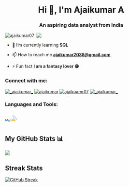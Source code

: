 

<h1 align="center">Hi 👋, I'm Ajaikumar A</h1>
<h3 align="center">An aspiring data analyst from India</h3>
<img align="right" src="https://github.com/ajaikumar07/ajaikumar07/blob/main/data%20analysis%20gif.gif" width = 400px>

<p align="left"> <img src="https://komarev.com/ghpvc/?username=ajaikumar07&label=Profile%20views&color=0e75b6&style=flat" alt="ajaikumar07" /> </p>



- 🌱 I’m currently learning **SQL**

- 📫 How to reach me **ajaikumar2038@gmail.com**

- ⚡ Fun fact **I am a fantasy lover 😁**

<h3 align="left">Connect with me:</h3>
<p align="left">
<a href="https://twitter.com/_ajaikumar_" target="blank"><img align="center" src="https://raw.githubusercontent.com/rahuldkjain/github-profile-readme-generator/master/src/images/icons/Social/twitter.svg" alt="_ajaikumar_" height="30" width="40" /></a>
<a href="https://linkedin.com/in/ajaikumar" target="blank"><img align="center" src="https://raw.githubusercontent.com/rahuldkjain/github-profile-readme-generator/master/src/images/icons/Social/linked-in-alt.svg" alt="ajaikumar" height="30" width="40" /></a>
<a href="https://kaggle.com/ajaikuamr07" target="blank"><img align="center" src="https://raw.githubusercontent.com/rahuldkjain/github-profile-readme-generator/master/src/images/icons/Social/kaggle.svg" alt="ajaikuamr07" height="30" width="40" /></a>
<a href="https://instagram.com/_ajaikumar_" target="blank"><img align="center" src="https://raw.githubusercontent.com/rahuldkjain/github-profile-readme-generator/master/src/images/icons/Social/instagram.svg" alt="_ajaikumar_" height="30" width="40" /></a>
</p>

<h3 align="left">Languages and Tools:</h3>
<p align="left"> <a href="https://www.mysql.com/" target="_blank" rel="noreferrer"> <img src="https://raw.githubusercontent.com/devicons/devicon/master/icons/mysql/mysql-original-wordmark.svg" alt="mysql" width="40" height="40"/> </a> </p>




## My GitHub Stats 📊
<a href="https://github.com/ajaikumar07/github-readme-stats">
  <img align="top" src="https://github-readme-stats.vercel.app/api?username=ajaikumar07&count_private=true&show_icons=true&theme=radical&title_color=4F8CC9&text_color=9f9f9f&bg_color=00000000" />
</a>

## Streak Stats
[![GitHub Streak](https://github-readme-streak-stats.herokuapp.com?user=ajaikumar07&theme=radical&date_format=M%20j%5B%2C%20Y%5D&title_color=4F8CC9&text_color=9f9f9f&bg_color=00000000)](https://git.io/streak-stats)
